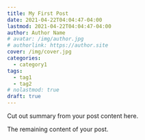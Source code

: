 ```yaml
---
title: My First Post
date: 2021-04-22T04:04:47-04:00
lastmod: 2021-04-22T04:04:47-04:00
author: Author Name
# avatar: /img/author.jpg
# authorlink: https://author.site
cover: /img/cover.jpg
categories:
  - category1
tags:
  - tag1
  - tag2
# nolastmod: true
draft: true
---
```


Cut out summary from your post content here.

<!--more-->

The remaining content of your post.

